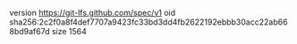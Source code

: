 version https://git-lfs.github.com/spec/v1
oid sha256:2c2f0a8f4def7707a9423fc33bd3dd4fb2622192ebbb30acc22ab668bd9af67d
size 1564
